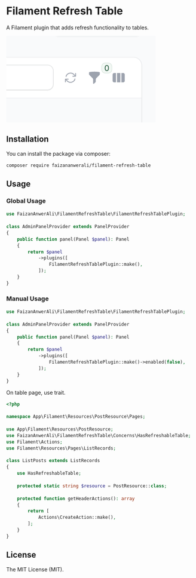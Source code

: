 # Filament Refresh Table

A Filament plugin that adds refresh functionality to tables.

![Filament Refresh Table](/screenshots/image1.png)

## Installation

You can install the package via composer:

```bash
composer require faizananwerali/filament-refresh-table
```

## Usage

### Global Usage

```php
use FaizanAnwerAli\FilamentRefreshTable\FilamentRefreshTablePlugin;

class AdminPanelProvider extends PanelProvider
{
    public function panel(Panel $panel): Panel
    {
        return $panel
            ->plugins([
                FilamentRefreshTablePlugin::make(),
            ]);
    }
}
```

### Manual Usage

```php
use FaizanAnwerAli\FilamentRefreshTable\FilamentRefreshTablePlugin;

class AdminPanelProvider extends PanelProvider
{
    public function panel(Panel $panel): Panel
    {
        return $panel
            ->plugins([
                FilamentRefreshTablePlugin::make()->enabled(false),
            ]);
    }
}
```

On table page, use trait.

```php
<?php

namespace App\Filament\Resources\PostResource\Pages;

use App\Filament\Resources\PostResource;
use FaizanAnwerAli\FilamentRefreshTable\Concerns\HasRefreshableTable;
use Filament\Actions;
use Filament\Resources\Pages\ListRecords;

class ListPosts extends ListRecords
{
    use HasRefreshableTable;
    
    protected static string $resource = PostResource::class;

    protected function getHeaderActions(): array
    {
        return [
            Actions\CreateAction::make(),
        ];
    }
}
```


## License

The MIT License (MIT).